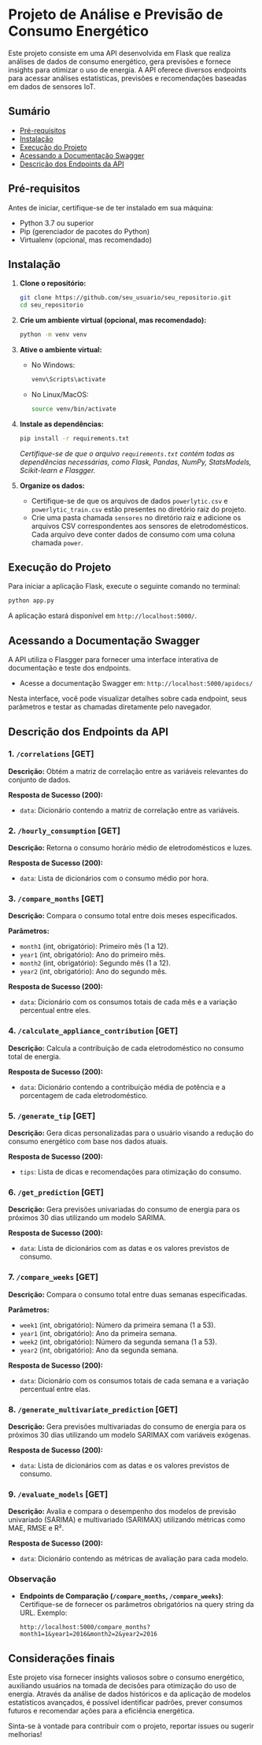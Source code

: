 # Projeto de Análise e Previsão de Consumo Energético

Este projeto consiste em uma API desenvolvida em Flask que realiza análises de dados de consumo energético, gera previsões e fornece insights para otimizar o uso de energia. A API oferece diversos endpoints para acessar análises estatísticas, previsões e recomendações baseadas em dados de sensores IoT.

## Sumário

- [Pré-requisitos](#pré-requisitos)
- [Instalação](#instalação)
- [Execução do Projeto](#execução-do-projeto)
- [Acessando a Documentação Swagger](#acessando-a-documentação-swagger)
- [Descrição dos Endpoints da API](#descrição-dos-endpoints-da-api)

## Pré-requisitos

Antes de iniciar, certifique-se de ter instalado em sua máquina:

- Python 3.7 ou superior
- Pip (gerenciador de pacotes do Python)
- Virtualenv (opcional, mas recomendado)

## Instalação

1. **Clone o repositório:**

   ```bash
   git clone https://github.com/seu_usuario/seu_repositorio.git
   cd seu_repositorio
   ```

2. **Crie um ambiente virtual (opcional, mas recomendado):**

   ```bash
   python -m venv venv
   ```

3. **Ative o ambiente virtual:**

   - No Windows:

     ```bash
     venv\Scripts\activate
     ```

   - No Linux/MacOS:

     ```bash
     source venv/bin/activate
     ```

4. **Instale as dependências:**

   ```bash
   pip install -r requirements.txt
   ```

   *Certifique-se de que o arquivo `requirements.txt` contém todas as dependências necessárias, como Flask, Pandas, NumPy, StatsModels, Scikit-learn e Flasgger.*

5. **Organize os dados:**

   - Certifique-se de que os arquivos de dados `powerlytic.csv` e `powerlytic_train.csv` estão presentes no diretório raiz do projeto.
   - Crie uma pasta chamada `sensores` no diretório raiz e adicione os arquivos CSV correspondentes aos sensores de eletrodomésticos. Cada arquivo deve conter dados de consumo com uma coluna chamada `power`.

## Execução do Projeto

Para iniciar a aplicação Flask, execute o seguinte comando no terminal:

```bash
python app.py
```

A aplicação estará disponível em `http://localhost:5000/`.

## Acessando a Documentação Swagger

A API utiliza o Flasgger para fornecer uma interface interativa de documentação e teste dos endpoints.

- Acesse a documentação Swagger em: `http://localhost:5000/apidocs/`

Nesta interface, você pode visualizar detalhes sobre cada endpoint, seus parâmetros e testar as chamadas diretamente pelo navegador.

## Descrição dos Endpoints da API

### 1. `/correlations` [GET]

**Descrição:** Obtém a matriz de correlação entre as variáveis relevantes do conjunto de dados.

**Resposta de Sucesso (200):**

- `data`: Dicionário contendo a matriz de correlação entre as variáveis.

### 2. `/hourly_consumption` [GET]

**Descrição:** Retorna o consumo horário médio de eletrodomésticos e luzes.

**Resposta de Sucesso (200):**

- `data`: Lista de dicionários com o consumo médio por hora.

### 3. `/compare_months` [GET]

**Descrição:** Compara o consumo total entre dois meses especificados.

**Parâmetros:**

- `month1` (int, obrigatório): Primeiro mês (1 a 12).
- `year1` (int, obrigatório): Ano do primeiro mês.
- `month2` (int, obrigatório): Segundo mês (1 a 12).
- `year2` (int, obrigatório): Ano do segundo mês.

**Resposta de Sucesso (200):**

- `data`: Dicionário com os consumos totais de cada mês e a variação percentual entre eles.

### 4. `/calculate_appliance_contribution` [GET]

**Descrição:** Calcula a contribuição de cada eletrodoméstico no consumo total de energia.

**Resposta de Sucesso (200):**

- `data`: Dicionário contendo a contribuição média de potência e a porcentagem de cada eletrodoméstico.

### 5. `/generate_tip` [GET]

**Descrição:** Gera dicas personalizadas para o usuário visando a redução do consumo energético com base nos dados atuais.

**Resposta de Sucesso (200):**

- `tips`: Lista de dicas e recomendações para otimização do consumo.

### 6. `/get_prediction` [GET]

**Descrição:** Gera previsões univariadas do consumo de energia para os próximos 30 dias utilizando um modelo SARIMA.

**Resposta de Sucesso (200):**

- `data`: Lista de dicionários com as datas e os valores previstos de consumo.

### 7. `/compare_weeks` [GET]

**Descrição:** Compara o consumo total entre duas semanas especificadas.

**Parâmetros:**

- `week1` (int, obrigatório): Número da primeira semana (1 a 53).
- `year1` (int, obrigatório): Ano da primeira semana.
- `week2` (int, obrigatório): Número da segunda semana (1 a 53).
- `year2` (int, obrigatório): Ano da segunda semana.

**Resposta de Sucesso (200):**

- `data`: Dicionário com os consumos totais de cada semana e a variação percentual entre elas.

### 8. `/generate_multivariate_prediction` [GET]

**Descrição:** Gera previsões multivariadas do consumo de energia para os próximos 30 dias utilizando um modelo SARIMAX com variáveis exógenas.

**Resposta de Sucesso (200):**

- `data`: Lista de dicionários com as datas e os valores previstos de consumo.

### 9. `/evaluate_models` [GET]

**Descrição:** Avalia e compara o desempenho dos modelos de previsão univariado (SARIMA) e multivariado (SARIMAX) utilizando métricas como MAE, RMSE e R².

**Resposta de Sucesso (200):**

- `data`: Dicionário contendo as métricas de avaliação para cada modelo.

### Observação

- **Endpoints de Comparação (`/compare_months`, `/compare_weeks`)**: Certifique-se de fornecer os parâmetros obrigatórios na query string da URL. Exemplo:

  ```
  http://localhost:5000/compare_months?month1=1&year1=2016&month2=2&year2=2016
  ```

## Considerações finais

Este projeto visa fornecer insights valiosos sobre o consumo energético, auxiliando usuários na tomada de decisões para otimização do uso de energia. Através da análise de dados históricos e da aplicação de modelos estatísticos avançados, é possível identificar padrões, prever consumos futuros e recomendar ações para a eficiência energética.

Sinta-se à vontade para contribuir com o projeto, reportar issues ou sugerir melhorias!